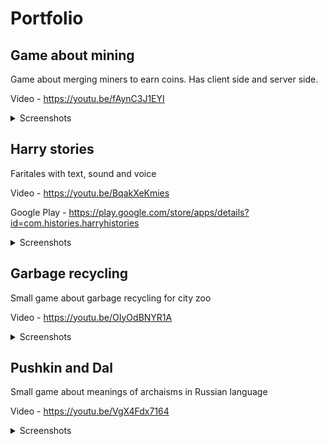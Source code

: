 # Portfolio

## Game about mining
Game about merging miners to earn coins. Has client side and server side.

Video - https://youtu.be/fAynC3J1EYI

<details>
  <summary>Screenshots</summary>
  
  ![Gameplay](Game%20about%20mining/1.png)
  
  ![Gameplay](Game%20about%20mining/2.png)
  
  ![Gameplay](Game%20about%20mining/3.png)
  
</details>

## Harry stories
Faritales with text, sound and voice 

Video - https://youtu.be/BqakXeKmies

Google Play - https://play.google.com/store/apps/details?id=com.histories.harryhistories

<details>
  <summary>Screenshots</summary>
  
  ![Gameplay](Harry%20stories/1.png)
  
  ![Gameplay](Harry%20stories/2.png)
  
  ![Gameplay](Harry%20stories/3.png)
  
  ![Gameplay](Harry%20stories/4.png)
  
</details>

## Garbage recycling
Small game about garbage recycling for city zoo

Video - https://youtu.be/OIyOdBNYR1A

<details>
  <summary>Screenshots</summary>
  
  ![Gameplay](Garbage%20recycling/1.png)
  
  ![Gameplay](Garbage%20recycling/2.png)
  
  ![Gameplay](Garbage%20recycling/3.png)
  
</details>

## Pushkin and Dal
Small game about meanings of archaisms in Russian language

Video - https://youtu.be/VgX4Fdx7164

<details>
  <summary>Screenshots</summary>
  
  ![Gameplay](Pushkin%20and%20Dal/1.png)
  
  ![Gameplay](Pushkin%20and%20Dal/2.png)
  
  ![Gameplay](Pushkin%20and%20Dal/3.png)
  
  ![Gameplay](Pushkin%20and%20Dal/4.png)
  
</details>
